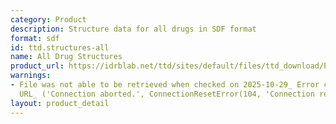 ```yaml
---
category: Product
description: Structure data for all drugs in SDF format
format: sdf
id: ttd.structures-all
name: All Drug Structures
product_url: https://idrblab.net/ttd/sites/default/files/ttd_download/P3-01-Drug_structure.sdf
warnings:
- File was not able to be retrieved when checked on 2025-10-29_ Error connecting to
  URL_ ('Connection aborted.', ConnectionResetError(104, 'Connection reset by peer'))
layout: product_detail
---
```

